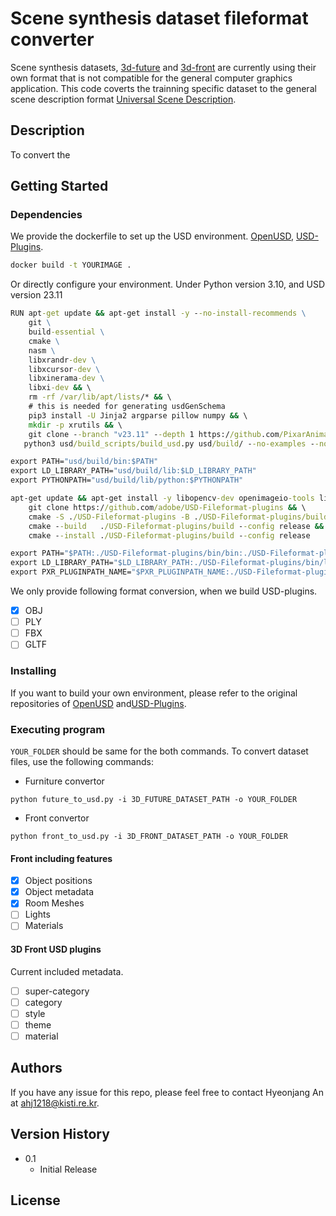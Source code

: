 # Scene synthesis dataset fileformat converter

Scene synthesis datasets, [3d-future](https://tianchi.aliyun.com/specials/promotion/alibaba-3d-future) and [3d-front](https://tianchi.aliyun.com/specials/promotion/alibaba-3d-scene-dataset) are currently using their own format that is not compatible for the general computer graphics application.
This code coverts the trainning specific dataset to the general scene description format [Universal Scene Description](https://openusd.org/release/index.html).

## Description

To convert the 

## Getting Started

### Dependencies

We provide the dockerfile to set up the USD environment.
[OpenUSD](https://github.com/PixarAnimationStudios/OpenUSD), [USD-Plugins](https://github.com/adobe/USD-Fileformat-plugins).

```cmd
docker build -t YOURIMAGE .
```

Or directly configure your environment. Under Python version 3.10, and USD version 23.11
```cmd
RUN apt-get update && apt-get install -y --no-install-recommends \
	git \
	build-essential \
	cmake \
	nasm \
	libxrandr-dev \
	libxcursor-dev \
	libxinerama-dev \
	libxi-dev && \
	rm -rf /var/lib/apt/lists/* && \
	# this is needed for generating usdGenSchema
	pip3 install -U Jinja2 argparse pillow numpy && \
	mkdir -p xrutils && \
	git clone --branch "v23.11" --depth 1 https://github.com/PixarAnimationStudios/USD.git usd && \
   python3 usd/build_scripts/build_usd.py usd/build/ --no-examples --no-tutorials --no-imaging --no-usdview --no-materialx --no-draco --build-variant release

export PATH="usd/build/bin:$PATH"
export LD_LIBRARY_PATH="usd/build/lib:$LD_LIBRARY_PATH"
export PYTHONPATH="usd/build/lib/python:$PYTHONPATH"

apt-get update && apt-get install -y libopencv-dev openimageio-tools libopenimageio-dev python3-openimageio && \
    git clone https://github.com/adobe/USD-Fileformat-plugins && \
    cmake -S ./USD-Fileformat-plugins -B ./USD-Fileformat-plugins/build -DCMAKE_INSTALL_PREFIX=bin -DUSD_FILEFORMATS_ENABLE_CXX11_ABI=ON -Dpxr_ROOT=${USD_BUILD_PATH} -DUSD_FILEFORMATS_ENABLE_FBX=false -DUSD_FILEFORMATS_ENABLE_GLTF=false -DUSD_FILEFORMATS_ENABLE_PLY=false && \ 
    cmake --build   ./USD-Fileformat-plugins/build --config release && \
    cmake --install ./USD-Fileformat-plugins/build --config release

export PATH="$PATH:./USD-Fileformat-plugins/bin/bin:./USD-Fileformat-plugins/bin/plugin/usd"
export LD_LIBRARY_PATH="$LD_LIBRARY_PATH:./USD-Fileformat-plugins/bin/lib:./USD-Fileformat-plugins/bin/lib64"
export PXR_PLUGINPATH_NAME="$PXR_PLUGINPATH_NAME:./USD-Fileformat-plugins/bin/plugin/usd"
```

We only provide following format conversion, when we build USD-plugins.

- [x] OBJ
- [ ] PLY
- [ ] FBX
- [ ] GLTF

### Installing

If you want to build your own environment, please refer to the original repositories of [OpenUSD](https://github.com/PixarAnimationStudios/OpenUSD) and[USD-Plugins](https://github.com/adobe/USD-Fileformat-plugins).

### Executing program

`YOUR_FOLDER` should be same for the both commands.
To convert dataset files, use the following commands:

* Furniture convertor
```
python future_to_usd.py -i 3D_FUTURE_DATASET_PATH -o YOUR_FOLDER
```
* Front convertor
```
python front_to_usd.py -i 3D_FRONT_DATASET_PATH -o YOUR_FOLDER
```

#### Front including features
- [x] Object positions
- [x] Object metadata
- [x] Room Meshes
- [ ] Lights
- [ ] Materials

#### 3D Front USD plugins

Current included metadata.
- [ ] super-category
- [ ] category
- [ ] style
- [ ] theme
- [ ] material

## Authors

If you have any issue for this repo, please feel free to contact Hyeonjang An at <ahj1218@kisti.re.kr>.

## Version History

* 0.1
    * Initial Release

## License
